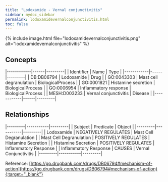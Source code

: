 ```yaml
---
title: "Lodoxamide - Vernal conjunctivitis"
sidebar: mydoc_sidebar
permalink: lodoxamidevernalconjunctivitis.html
toc: false 
---
```


{% include image.html file="lodoxamidevernalconjunctivitis.png" alt="lodoxamidevernalconjunctivitis" %}

## Concepts

|------------|------|---------|
| Identifier | Name | Type    |
|------------|------|---------|
| DB:DB06794 | Lodoxamide | Drug |
| GO:0043303 | Mast cell degranulation | BiologicalProcess |
| GO:0001821 | Histamine secretion | BiologicalProcess |
| GO:0006954 | Inflammatory response | BiologicalProcess |
| MESH:D003233 | Vernal conjunctivitis | Disease |
|------------|------|---------|

## Relationships

|---------|-----------|---------|
| Subject | Predicate | Object  |
|---------|-----------|---------|
| Lodoxamide | NEGATIVELY REGULATES | Mast Cell Degranulation |
| Mast Cell Degranulation | POSITIVELY REGULATES | Histamine Secretion |
| Histamine Secretion | POSITIVELY REGULATES | Inflammatory Response |
| Inflammatory Response | CAUSES | Vernal Conjunctivitis |
|---------|-----------|---------|

Reference: [https://go.drugbank.com/drugs/DB06794#mechanism-of-action](https://go.drugbank.com/drugs/DB06794#mechanism-of-action){:target="_blank"}